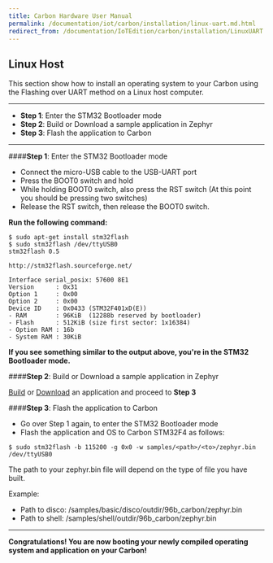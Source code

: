 ```yaml
---
title: Carbon Hardware User Manual
permalink: /documentation/iot/carbon/installation/linux-uart.md.html
redirect_from: /documentation/IoTEdition/carbon/installation/LinuxUART.md.html
---
```

## Linux Host

This section show how to install an operating system to your Carbon using the Flashing over UART method on a Linux host computer.
***

- **Step 1**: Enter the STM32 Bootloader mode
- **Step 2**: Build or Download a sample application in Zephyr
- **Step 3**: Flash the application to Carbon


***

####**Step 1**: Enter the STM32 Bootloader mode

- Connect the micro-USB cable to the USB-UART port
- Press the BOOT0 switch and hold
- While holding BOOT0 switch, also press the RST switch (At this point you should be pressing two switches)
- Release the RST switch, then release the BOOT0 switch.


**Run the following command:**

```shell
$ sudo apt-get install stm32flash
$ sudo stm32flash /dev/ttyUSB0
stm32flash 0.5

http://stm32flash.sourceforge.net/

Interface serial_posix: 57600 8E1
Version      : 0x31
Option 1     : 0x00
Option 2     : 0x00
Device ID    : 0x0433 (STM32F401xD(E))
- RAM        : 96KiB  (12288b reserved by bootloader)
- Flash      : 512KiB (size first sector: 1x16384)
- Option RAM : 16b
- System RAM : 30KiB
```

**If you see something similar to the output above, you're in the STM32 Bootloader mode.**

####**Step 2**: Build or Download a sample application in Zephyr

[Build](../build/) or [Download](../downloads/) an application and proceed to **Step 3**

####**Step 3**: Flash the application to Carbon

- Go over Step 1 again, to enter the STM32 Bootloader mode
- Flash the application and OS to Carbon STM32F4 as follows:
```shell
$ sudo stm32flash -b 115200 -g 0x0 -w samples/<path>/<to>/zephyr.bin /dev/ttyUSB0
```
The path to your zephyr.bin file will depend on the type of file you have built.

Example:

- Path to disco: /samples/basic/disco/outdir/96b_carbon/zephyr.bin
- Path to shell: /samples/shell/outdir/96b_carbon/zephyr.bin

***

**Congratulations! You are now booting your newly compiled operating system and application on your Carbon!**
